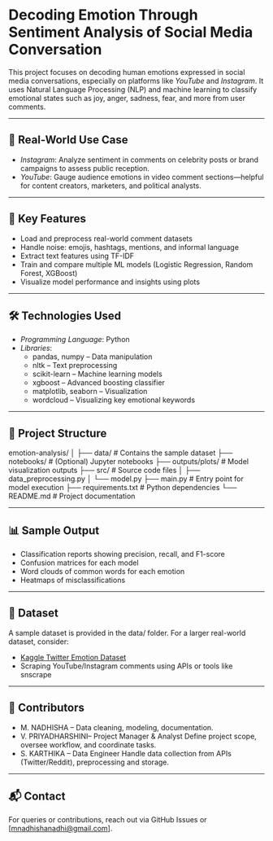 # Decoding Emotion Through Sentiment Analysis of Social Media Conversation

This project focuses on decoding human emotions expressed in social media conversations, especially on platforms like *YouTube* and *Instagram*. It uses Natural Language Processing (NLP) and machine learning to classify emotional states such as joy, anger, sadness, fear, and more from user comments.

---

## 📌 Real-World Use Case

- *Instagram*: Analyze sentiment in comments on celebrity posts or brand campaigns to assess public reception.
- *YouTube*: Gauge audience emotions in video comment sections—helpful for content creators, marketers, and political analysts.

---

## 🧠 Key Features

- Load and preprocess real-world comment datasets
- Handle noise: emojis, hashtags, mentions, and informal language
- Extract text features using TF-IDF
- Train and compare multiple ML models (Logistic Regression, Random Forest, XGBoost)
- Visualize model performance and insights using plots

---

## 🛠 Technologies Used

- *Programming Language*: Python
- *Libraries*:
  - pandas, numpy – Data manipulation
  - nltk – Text preprocessing
  - scikit-learn – Machine learning models
  - xgboost – Advanced boosting classifier
  - matplotlib, seaborn – Visualization
  - wordcloud – Visualizing key emotional keywords

---

## 📂 Project Structure


emotion-analysis/
│
├── data/                  # Contains the sample dataset
├── notebooks/             # (Optional) Jupyter notebooks
├── outputs/plots/         # Model visualization outputs
├── src/                   # Source code files
│   ├── data_preprocessing.py
│   └── model.py
├── main.py                # Entry point for model execution
├── requirements.txt       # Python dependencies
└── README.md              # Project documentation


---

## 📊 Sample Output

- Classification reports showing precision, recall, and F1-score
- Confusion matrices for each model
- Word clouds of common words for each emotion
- Heatmaps of misclassifications

---

## 📁 Dataset

A sample dataset is provided in the data/ folder. For a larger real-world dataset, consider:
- [Kaggle Twitter Emotion Dataset](https://www.kaggle.com/datasets)
- Scraping YouTube/Instagram comments using APIs or tools like snscrape

---

## 🙌 Contributors

- M. NADHISHA      – Data cleaning, modeling, documentation.
- V. PRIYADHARSHINI– Project Manager & Analyst	Define project scope, oversee workflow, and coordinate tasks.
- S. KARTHIKA      – Data Engineer	Handle data collection from APIs (Twitter/Reddit), preprocessing and storage.


---

## 📬 Contact

For queries or contributions, reach out via GitHub Issues or [mnadhishanadhi@gmail.com].
